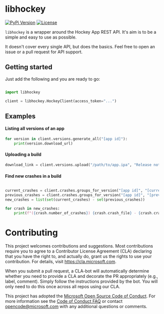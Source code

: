 # libhockey

[![PyPi Version](https://img.shields.io/pypi/v/libhockey.svg)](https://pypi.org/project/libhockey/)
[![License](https://img.shields.io/pypi/l/libhockey.svg)](https://github.com/Microsoft/libhockey/blob/master/LICENSE)

`libhockey` is a wrapper around the Hockey App REST API. It's aim is to be a simple and easy to use as possible.

It doesn't cover every single API, but does the basics. Feel free to open an issue or a pull request for API support.

## Getting started

Just add the following and you are ready to go:

```python

import libhockey

client = libhockey.HockeyClient(access_token="...")
```

## Examples

#### Listing all versions of an app

```python
for version in client.versions.generate_all("[app id]"):
    print(version.download_url)
```

#### Uploading a build

```python
download_link = client.versions.upload("/path/to/app.ipa", "Release notes go here")
```

#### Find new crashes in a build

```python

current_crashes = client.crashes.groups_for_version("[app id]", "[current version id]")
previous_crashes = client.crashes.groups_for_version("[app id]", "[previous version id]")
new_crashes = list(set(current_crashes) - set(previous_crashes))

for crash in new_crashes:
    print(f"({crash.number_of_crashes}) {crash.crash_file} - {crash.crash_class}:{crash.crash_method}")
```


# Contributing

This project welcomes contributions and suggestions.  Most contributions require you to agree to a
Contributor License Agreement (CLA) declaring that you have the right to, and actually do, grant us
the rights to use your contribution. For details, visit https://cla.microsoft.com.

When you submit a pull request, a CLA-bot will automatically determine whether you need to provide
a CLA and decorate the PR appropriately (e.g., label, comment). Simply follow the instructions
provided by the bot. You will only need to do this once across all repos using our CLA.

This project has adopted the [Microsoft Open Source Code of Conduct](https://opensource.microsoft.com/codeofconduct/).
For more information see the [Code of Conduct FAQ](https://opensource.microsoft.com/codeofconduct/faq/) or
contact [opencode@microsoft.com](mailto:opencode@microsoft.com) with any additional questions or comments.

